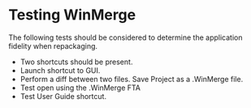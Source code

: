 # Testing WinMerge

The following tests should be considered to determine the application fidelity when repackaging.



* Two shortcuts should be present.
* Launch shortcut to GUI.
* Perform a diff between two files.  Save Project as a .WinMerge file.
* Test open using the .WinMerge FTA
* Test User Guide shortcut.